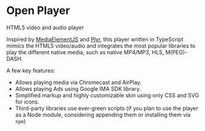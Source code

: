 # Open Player

HTML5 video and audio player

Inspired by [MediaElementJS](http://mediaelementjs.com) and [Plyr](https://plyr.io/), this player written in TypeScript mimics the HTML5 video/audio and integrates the most popular libraries to play the different native media, such as native MP4/MP3, HLS, M(PEG)-DASH.

A few key features:

* Allows playing media via Chromecast and AirPlay.
* Allows playing Ads using Google IMA SDK library.
* Simplified markup and highly customizable skin using only CSS and SVG for icons.
* Third-party libraries use ever-green scripts (if you plan to use the player as a Node module, considering appending them or installing them via `npm`)
